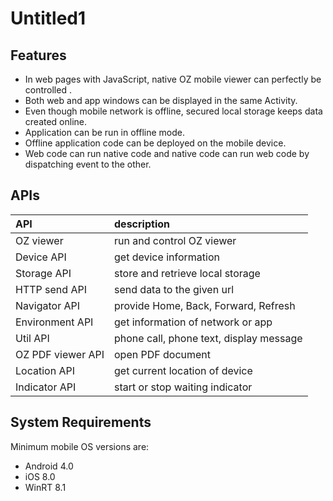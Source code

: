 # Untitled1

## Features

* In web pages with JavaScript, native OZ mobile viewer can perfectly be controlled .
* Both web and app windows can be displayed in the same Activity.
* Even though mobile network is offline, secured local storage keeps data created online.
* Application can be run in offline mode.
* Offline application code can be deployed on the mobile device.
* Web code can run native code and native code can run web code by dispatching event to the other.

## APIs

| API | description |
| :--- | :--- |
| OZ viewer | run and control OZ viewer |
| Device API | get device information |
| Storage API | store and retrieve local storage |
| HTTP send API | send data to the given url |
| Navigator API | provide Home, Back, Forward, Refresh |
| Environment API | get information of network or app |
| Util API | phone call, phone text, display message |
| OZ PDF viewer API | open PDF document |
| Location API | get current location of device |
| Indicator API | start or stop waiting indicator |

## System Requirements

Minimum mobile OS versions are:

* Android 4.0
* iOS 8.0
* WinRT 8.1

